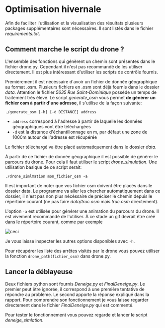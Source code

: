 # Optimisation hivernale

Afin de faciliter l'utilisation et la visualisation des résultats plusieurs packages supplémentaires sont nécessaires. Il sont listés dans le fichier *requirements.txt*.

## Comment marche le script du drone ?

L'ensemble des fonctions qui génèrent un chemin sont présentes dans le fichier drone.py. Cependant il n'est pas recommandé de les utiliser directement. Il est plus intéressant d'utiliser les scripts de contrôle fournis.

Premièrement il est nécéssaire d'avoir un fichier de donnée géographique au format .osm. Plusieurs fichiers en .osm sont déjà fournis dans le dossier *data*. Attention le fichier *5635 Rue Saint-Dominique* possède un temps de traitement très élevé. Le script *generate_osm* vous permet **de générer un fichier osm à partir d'une adresse**, il s'utilise de la façon suivante:

```
./generate_osm [-h] [-d DISTANCE] address
```

* `address` correspond à l'adresse à partir de laquelle les données géographiques vont être téléchargées
* `-d` est la distance d'échantillonnage en m, par défaut une zone de 1000m autour de l'adresse est récupérée

Le fichier téléchargé va être placé automatiquement dans le dossier *data*.

À partir de ce fichier de donnée géographique il est possible de générer le parcours du drone. Pour cela il faut utiliser le script *drone_simulation*. Une utilisation basique de ce script serait:

```
./drone_simlmation mon_fichier_osm -a
```

Il est important de noter que vos fichier osm doivent être placés dans le dossier data. Le programme va aller les chercher automatiquement dans ce dossier, il n'est pas non plus nécéssaire de préciser le chemin depuis le répertoire courant (ne pas faire *data/truc.osm* mais *truc.osm* directement).

L'option `-a` est utilisée pour générer une animation du parcours du drone. Il est vivement recommandé de l'utiliser. À ce stade un gif devrait être créé dans le répertoire courant, comme par exemple

![ceci](drone_224rueMilton,Montréal.gif)

Je vous laisse inspecter les autres options disponibles avec `-h`.

Pour récupérer les liste des arrêtes visités par le drone vous pouvez utiliser la fonction `drone_path(fichier_osm)` dans drone.py.

## Lancer la déblayeuse

Deux fichiers python sont fournis *Deneige.py* et *FinalDeneige.py*. Le premier peut être ignorée, il correspond à une première tentative de répondre au problème. Le second apporte la réponse expliqué dans la rapport. Pour comprendre son fonctionnement je vous laisse regarder directement dans le fichier *FinalDeneige.py* qui est commenté.

Pour tester le fonctionnement vous pouvez regarde et lancer  le script *deneige_simlation*.